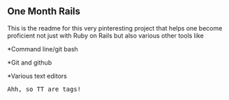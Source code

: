 ## One Month Rails

This is the readme for this very pinteresting project that helps one become proficient not just with Ruby on Rails but also various other tools like

*Command line/git bash

*Git and github

*Various text editors


<tt>Ahh, so TT are tags!</tt>
